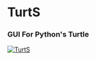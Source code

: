 # TurtS

### GUI For Python's Turtle

[![](https://preview.ibb.co/eDT8Fw/MTurts.jpg "TurtS")](https://github.com/kirandroid/TurtS/)


